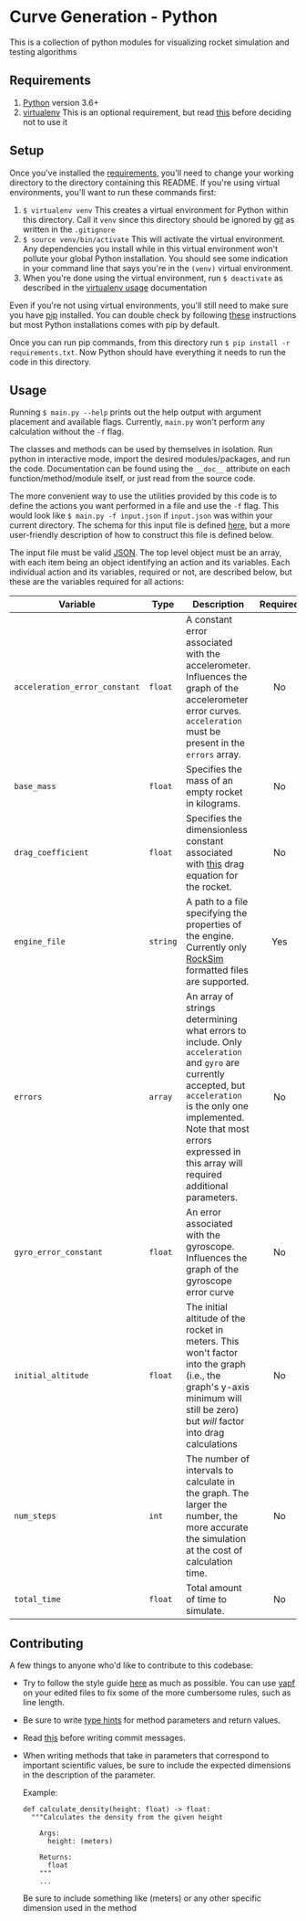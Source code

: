 # Curve Generation - Python

This is a collection of python modules for visualizing rocket simulation and testing algorithms

## Requirements
1. [Python](https://www.python.org/) version 3.6+
2. [virtualenv](https://virtualenv.pypa.io/en/latest/) This is an optional requirement, but read [this](https://virtualenv.pypa.io/en/latest/#introduction) before deciding not to use it

## Setup
Once you've installed the [requirements](#requirements), you'll need to change your working directory to the directory containing this README. If you're using virtual environments, you'll want to run these commands first:
1. `$ virtualenv venv` This creates a virtual environment for Python within this directory. Call it `venv` since this directory should be ignored by [git](https://git-scm.com/) as written in the `.gitignore`
2. `$ source venv/bin/activate` This will activate the virtual environment. Any dependencies you install while in this virtual environment won't pollute your global Python installation. You should see some indication in your command line that says you're in the `(venv)` virtual environment.
3. When you're done using the virtual environment, run `$ deactivate` as described in the [virtualenv usage](https://virtualenv.pypa.io/en/latest/userguide/#usage) documentation

Even if you're not using virtual environments, you'll still need to make sure you have [pip](https://pip.pypa.io/en/stable/) installed. You can double check by following [these](https://pip.pypa.io/en/stable/installing/) instructions but most Python installations comes with pip by default.

Once you can run pip commands, from this directory run `$ pip install -r requirements.txt`. Now Python should have everything it needs to run the code in this directory.

## Usage

Running `$ main.py --help` prints out the help output with argument placement and available flags. Currently, `main.py` won't perform any calculation without the `-f` flag.

The classes and methods can be used by themselves in isolation. Run python in interactive mode, import the desired modules/packages, and run the code. Documentation can be found using the `__doc__` attribute on each function/method/module itself, or just read from the source code.

The more convenient way to use the utilities provided by this code is to define the actions you want performed in a file and use the `-f` flag. This would look like `$ main.py -f input.json` if `input.json` was within your current directory.  The schema for this input file is defined [here](https://github.com/Longhorn-Rocketry-Association/Experimental-Board/blob/master/Curve%20Generation/Python/schema/input.schema.json), but a more user-friendly description of how to construct this file is defined below.

The input file must be valid [JSON](https://www.json.org/). The top level object must be an array, with each item being an object identifying an action and its variables. Each individual action and its variables, required or not, are described below, but these are the variables required for all actions:

| Variable | Type | Description | Required |
| --- | --- | --- | :---: |
| `acceleration_error_constant` | `float` | A constant error associated with the accelerometer. Influences the graph of the accelerometer error curves. `acceleration` must be present in the `errors` array. | No
| `base_mass` | `float` | Specifies the mass of an empty rocket in kilograms. | No
| `drag_coefficient` | `float` | Specifies the dimensionless constant associated with [this](https://en.wikipedia.org/wiki/Drag_equation) drag equation for the rocket. | No
| `engine_file` | `string` | A path to a file specifying the properties of the engine. Currently only [RockSim](https://www.apogeerockets.com/Rocket_Software/RockSim) formatted files are supported. | Yes
| `errors` | `array` | An array of strings determining what errors to include. Only `acceleration` and `gyro` are currently accepted, but `acceleration` is the only one implemented. Note that most errors expressed in this array will required additional parameters. |No
| `gyro_error_constant` | `float` | An error associated with the gyroscope. Influences the graph of the gyroscope error curve | No
| `initial_altitude` | `float` | The initial altitude of the rocket in meters. This won't factor into the graph (i.e., the graph's y-axis minimum will still be zero) but *will* factor into drag calculations | No
| `num_steps` | `int` | The number of intervals to calculate in the graph. The larger the number, the more accurate the simulation at the cost of calculation time. | No
| `total_time` | `float` | Total amount of time to simulate. | No





## Contributing

A few things to anyone who'd like to contribute to this codebase:

- Try to follow the style guide [here](https://github.com/google/styleguide/blob/gh-pages/pyguide.md) as much as possible. You can use [yapf](https://github.com/google/yapf) on your edited files to fix some of the more cumbersome rules, such as line length.
- Be sure to write [type hints](https://www.python.org/dev/peps/pep-0484/) for method parameters and return values.
- Read [this](https://chris.beams.io/posts/git-commit/) before writing commit messages.
- When writing methods that take in parameters that correspond to important scientific values, be sure to include the expected dimensions in the description of the parameter.
  
    Example:
    ```
    def calculate_density(height: float) -> float:
      """Calculates the density from the given height
        
        Args:
          height: (meters)
           
        Returns:
          float
        """
        ...
   ```
   Be sure to include something like (meters) or any other specific dimension used in the method